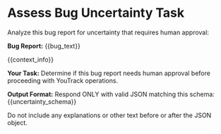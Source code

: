 # Assess Bug Uncertainty Task

Analyze this bug report for uncertainty that requires human approval:

**Bug Report:**
{{bug_text}}

{{context_info}}

**Your Task:**
Determine if this bug report needs human approval before proceeding with YouTrack operations.

**Output Format:**
Respond ONLY with valid JSON matching this schema:
{{uncertainty_schema}}

Do not include any explanations or other text before or after the JSON object.